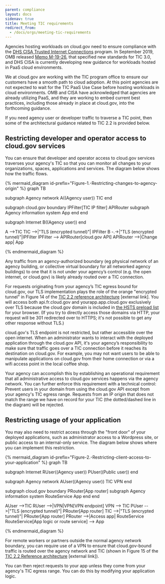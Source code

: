 ```yaml
---
parent: compliance
layout: docs
sidenav: true
title: Meeting TIC requirements
redirect_from:
  - /docs/orgs/meeting-tic-requirements
---
```


Agencies hosting workloads on cloud.gov need to ensure compliance
with the [DHS CISA Trusted Internet
Connections](https://www.cisa.gov/tic-guidance)
program.  In September 2019, OMB released [Memo
M-19-26](https://bidenwhitehouse.archives.gov/wp-content/uploads/2019/09/M-19-26.pdf),
that specified new standards for TIC 3.0, and DHS CISA is currently
developing new guidance for workloads hosted in PaaS cloud environments.

We at cloud.gov are working with the TIC program office to ensure
our customers have a smooth path to cloud adoption. At this point
agencies are not expected to wait for the TIC PaaS Use Case before
hosting workloads in cloud environments.  OMB and CISA have
acknowledged that agencies are already utilizing PaaS, and they are
working to embed current best practices, including those already
in place at cloud.gov, into the forthcoming guidance.

If you need agency user or developer traffic to traverse a TIC
point, then some of the architectural guidance related to TIC 2.2
is provided below.

## Restricting developer and operator access to cloud.gov services

You can ensure that developer and operator access to cloud.gov
services traverses your agency's TIC so that you can monitor all
changes to your organizations, spaces, applications and services.
The diagram below shows how the traffic flows.

{% mermaid_diagram id-prefix="Figure-1.-Restricting-changes-to-agency-origin" %}
graph TB

subgraph Agency network
  A((Agency user))
  TIC
end

subgraph cloud.gov boundary
  IPFilter[TIC IP filter]
  APIRouter
  subgraph Agency information system
    App
  end
end

subgraph Internet
  B((Agency user))
end

A -->TIC
TIC -->|"TLS (encrypted tunnel)"| IPFilter
B -.->|"TLS (encrypted tunnel)"|IPFilter
IPFilter --> APIRouter[cloud.gov API]
APIRouter -->|Change app| App

{% endmermaid_diagram %}

Any traffic from an agency-authorized boundary (eg physical network of an agency building, or collective virtual boundary for all networked agency buildings) to one that it is not under your agency’s control (e.g. the open internet, or cloud.gov) is likely already routed over a TIC connection.

For requests originating from your agency’s TIC egress bound for cloud.gov, our TLS implementation plays the role of the orange "encrypted tunnel" in Figure 14 of the [TIC 2.2 reference architecture](https://www.cisa.gov/sites/default/files/publications/TIC_Ref_Arch_v2.2_2017.pdf) [external link]. You will access both api.fr.cloud.gov and yourapp.app.cloud.gov exclusively over TLS because the cloud.gov domain is included in [the HSTS preload list](https://hstspreload.org/) for your browser. (If you try to directly access those domains via HTTP, your request will be 301 redirected over to HTTPS; it's not possible to get any other response without TLS.)

cloud.gov's TLS endpoint is not restricted, but rather accessible over the open internet. When an administrator wants to interact with the deployed application through the cloud.gov API, it's your agency’s responsibility to make sure that traffic goes over a TIC connection before it reaches its destination on cloud.gov. For example, you may not want users to be able to manipulate applications on cloud.gov from their home connection or via a wifi access point in the local coffee shop.

Your agency can accomplish this by establishing an operational requirement that all administrative access to cloud.gov services happens via the agency network. You can further enforce this requirement with a technical control: Prevent users in your domain from using the cloud.gov API except from your agency's TIC egress range. Requests from an IP origin that does not match the range we have on record for your TIC (the dotted/dashed line in the diagram) will be rejected.

## Restricting usage of your application

You may also need to restrict access through the "front door" of your deployed applications, such as administrator access to a Wordpress site, or public access to an internal-only service. The diagram below shows where you can implement this restriction.

{% mermaid_diagram id-prefix="Figure-2.-Restricting-client-access-to-your-application" %}
graph TB

subgraph Internet
  RUser((Agency user))
  PUser((Public user))
end

subgraph Agency network
  AUser((Agency user))
  TIC
  VPN
end

subgraph cloud.gov boundary
  PRouter[App router]
  subgraph Agency information system
    RouteService
    App
  end
end

AUser -->TIC
RUser -->|VPN|VPN[VPN endpoint]
VPN --> TIC
PUser -->|"TLS (encrypted tunnel)"| PRouter[App router]
TIC -->|"TLS (encrypted tunnel)"| PRouter[App router]
PRouter -->|Access app| RouteService
RouteService[App logic or route service] --> App

{% endmermaid_diagram %}

For remote workers or partners outside the normal agency network boundary, you can require use of a VPN to ensure that cloud.gov-bound traffic is routed over the agency network and TIC (shown in Figure 15 of the [TIC 2.2 Reference architecture](https://www.cisa.gov/sites/default/files/publications/TIC_Ref_Arch_v2.2_2017.pdf) [external link]).

You can then reject requests to your app unless they come from your agency's TIC egress range. You can do this by modifying your application logic.
